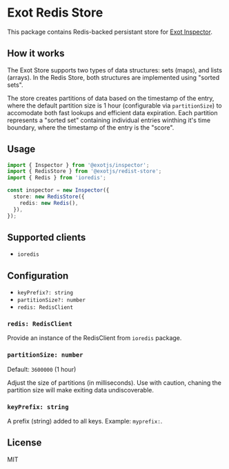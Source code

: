 # Exot Redis Store

This package contains Redis-backed persistant store for [Exot Inspector](https://exot.dev).


## How it works

The Exot Store supports two types of data structures: sets (maps), and lists (arrays). In the Redis Store, both structures are implemented using "sorted sets".

The store creates partitions of data based on the timestamp of the entry, where the default partition size is 1 hour (configurable via `partitionSize`) to accomodate both fast lookups and efficient data expiration. Each partition represents a "sorted set" containing individual entries winthing it's time boundary, where the timestamp of the entry is the "score".

## Usage

```ts
import { Inspector } from '@exotjs/inspector';
import { RedisStore } from '@exotjs/redist-store';
import { Redis } from 'ioredis';

const inspector = new Inspector({
  store: new RedisStore({
    redis: new Redis(),
  }),
});
```

## Supported clients

- `ioredis`

## Configuration

- `keyPrefix?: string`
- `partitionSize?: number`
- `redis: RedisClient`

### `redis: RedisClient`

Provide an instance of the RedisClient from `ioredis` package.

### `partitionSize: number`

Default: `3600000` (1 hour)

Adjust the size of partitions (in milliseconds). Use with caution, chaning the partition size will make exiting data undiscoverable.

### `keyPrefix: string`

A prefix (string) added to all keys. Example: `myprefix:`.

## License

MIT